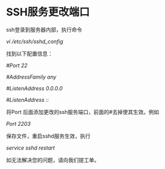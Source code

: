 # SSH服务更改端口



ssh登录到服务器内部，执行命令


*vi /etc/ssh/sshd_config*

找到以下配置信息：


*#Port 22*

*#AddressFamily any*

*#ListenAddress 0.0.0.0*

*#ListenAddress ::*

将Port 后面添加更改的ssh服务端口，前面的#去掉使其生效。例如


*Port 2203*

保存文件，重启sshd服务生效，执行


*service sshd restart*


如无法解决您的问题，请向我们提工单。